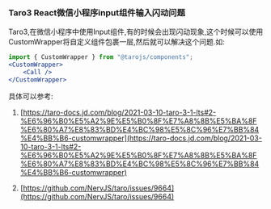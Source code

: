 ### Taro3 React微信小程序input组件输入闪动问题

Taro3,在微信小程序中使用Input组件,有的时候会出现闪动现象,这个时候可以使用CustomWrapper将自定义组件包裹一层,然后就可以解决这个问题.如:

```jsx
import { CustomWrapper } from "@tarojs/components";
<CustomWrapper>
    <Call />
</CustomWrapper>
```

具体可以参考:
1. [https://taro-docs.jd.com/blog/2021-03-10-taro-3-1-lts#2-%E6%96%B0%E5%A2%9E%E5%B0%8F%E7%A8%8B%E5%BA%8F%E6%80%A7%E8%83%BD%E4%BC%98%E5%8C%96%E7%BB%84%E4%BB%B6-customwrapper](https://taro-docs.jd.com/blog/2021-03-10-taro-3-1-lts#2-%E6%96%B0%E5%A2%9E%E5%B0%8F%E7%A8%8B%E5%BA%8F%E6%80%A7%E8%83%BD%E4%BC%98%E5%8C%96%E7%BB%84%E4%BB%B6-customwrapper)

2. [https://github.com/NervJS/taro/issues/9664](https://github.com/NervJS/taro/issues/9664)